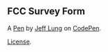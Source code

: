 FCC Survey Form
---------------


A [Pen](https://codepen.io/animatist/pen/qBXRGJJ) by [Jeff Lung](https://codepen.io/animatist) on [CodePen](https://codepen.io).

[License](https://codepen.io/license/pen/qBXRGJJ).